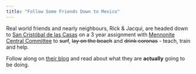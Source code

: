 ```yaml
---
title: "Follow Some Friends Down to Mexico"
---
```

<p>Real world friends and nearly neighbours, Rick & Jacqui, are headed down to <a href="http://en.wikipedia.org/wiki/San_Cristóbal_de_las_Casas">San Cristóbal de las Casas</a> on a 3 year assignment with <a href="http://mcc.org/">Mennonite Central Committee</a> to <del>surf</del>, <del>lay on the beach</del> and <del>drink coronas</del> - teach, train and help.</p>
<p>Follow along on <a href="http://randjblock.mennoboy.com/">their blog</a> and read about what they are <strong>actually</strong> going to be doing.</p>
